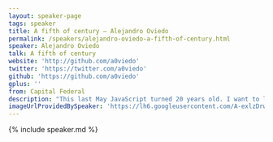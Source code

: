 ```yaml
---
layout: speaker-page
tags: speaker
title: A fifth of century – Alejandro Oviedo
permalink: /speakers/alejandro-oviedo-a-fifth-of-century.html
speaker: Alejandro Oviedo
talk: A fifth of century
website: 'http://github.com/a0viedo'
twitter: 'https://twitter.com/a0viedo'
github: 'https://github.com/a0viedo'
gplus: ''
from: Capital Federal
description: "This last May JavaScript turned 20 years old. I want to look at how we are used to code with the current standard (ES5) and how it would be to use JavaScript's first version in retrospective. We're going to talk about the path through Mocha, LiveScript, JavaScript, ECMAScript 1, 2,3,5 and the latest ECMAScript 2015 and 2016."
imageUrlProvidedBySpeaker: 'https://lh6.googleusercontent.com/A-exlzDrwon_xHdkuAfhmwnYOtGoAXy5mPNXwIEqkxunQnEp6-xkaoycV0THrWQGFTSA6BuDkxacvbE=w1896-h847-rw'
---
```


{% include speaker.md %}
